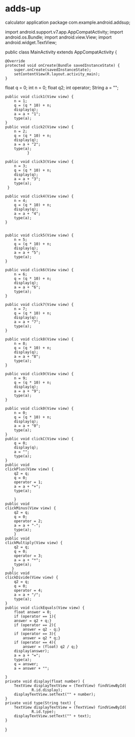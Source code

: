 # adds-up
calculator application
package com.example.android.addsup;

import android.support.v7.app.AppCompatActivity;
import android.os.Bundle;
import android.view.View;
import android.widget.TextView;

public class MainActivity extends AppCompatActivity {

    @Override
    protected void onCreate(Bundle savedInstanceState) {
        super.onCreate(savedInstanceState);
        setContentView(R.layout.activity_main);
    }
float q = 0;
int n = 0;
float q2;
int operator;
String a = "";

    public void click1(View view) {
        n = 1;
        q = (q * 10) + n;
        display(q);
        a = a + "1";
        type(a);
    }
    public void click2(View view) {
        n = 2;
        q = (q * 10) + n;
        display(q);
        a = a + "2";
        type(a);
              }

    public void click3(View view) {
        n = 3;
        q = (q * 10) + n;
        display(q);
        a = a + "3";
        type(a);
     }

    public void click4(View view) {
        n = 4;
        q = (q * 10) + n;
        display(q);
        a = a + "4";
        type(a);
    }


    public void click5(View view) {
        n = 5;
        q = (q * 10) + n;
        display(q);
        a = a + "5";
        type(a);
    }

    public void click6(View view) {
        n = 6;
        q = (q * 10) + n;
        display(q);
        a = a + "6";
        type(a);
    }

    public void click7(View view) {
        n = 7;
        q = (q * 10) + n;
        display(q);
        a = a + "7";
        type(a);
    }

    public void click8(View view) {
        n = 8;
        q = (q * 10) + n;
        display(q);
        a = a + "8";
        type(a);
    }

    public void click9(View view) {
        n = 9;
        q = (q * 10) + n;
        display(q);
        a = a + "9";
        type(a);
    }

    public void click0(View view) {
        n = 0;
        q = (q * 10) + n;
        display(q);
        a = a + "0";
        type(a);
    }
    public void clickC(View view) {
        q = 0;
        display(q);
        a = "";
        type(a);
    }
    public void
    clickPlus(View view) {
        q2 = q;
        q = 0;
        operator = 1;
        a = a + "+";
        type(a);

        }
    public void
    clickMinus(View view) {
        q2 = q;
        q = 0;
        operator = 2;
        a = a + "-";
        type(a);
        }
    public void
    clickMultiply(View view) {
        q2 = q;
        q = 0;
        operator = 3;
        a = a + "*";
        type(a);
       }
    public void
    clickDivide(View view) {
        q2 = q;
        q = 0;
        operator = 4;
        a = a + "/";
        type(a);
    }
    public void clickEquals(View view) {
        float answer = 0;
        if (operator == 1){
        answer = q2 + q;}
        if (operator == 2){
            answer = q2 - q;}
        if (operator == 3){
            answer = q2 * q;}
        if (operator == 4){
            answer = (float) q2 / q;}
        display(answer);
        a = a + "=";
        type(a);
        q = answer;
        a = answer + "";

    }
    private void display(float number) {
        TextView displayTextView = (TextView) findViewById(
                R.id.display);
        displayTextView.setText("" + number);
    }
    private void type(String text) {
        TextView displayTextView = (TextView) findViewById(
                R.id.type);
        displayTextView.setText("" + text);
    }
}
